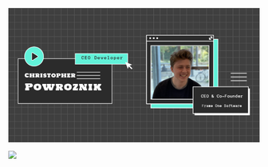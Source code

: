 <a href="https://frameonesoftware.com/" target="_blank" rel="noreferrer noopener"><img src="/christopher-banner.png"/></a>

<img src="https://wakatime.com/share/@Metroxe/81fe8560-26c2-4826-aecc-95c7e53b0bf8.png" />
